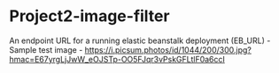 # Project2-image-filter
An endpoint URL for a running elastic beanstalk deployment (EB_URL) - 
Sample test image - https://i.picsum.photos/id/1044/200/300.jpg?hmac=E67yrgLjJwW_eOJSTp-OO5FJqr3vPskGFLtlF0a6ccI 
